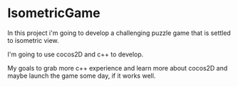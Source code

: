 # IsometricGame

In this project i'm going to develop a challenging puzzle game that is settled to isometric view.

I'm going to use cocos2D and c++ to develop.

My goals to grab more c++ experience and learn more about cocos2D and maybe launch the game some day, if it works well.
